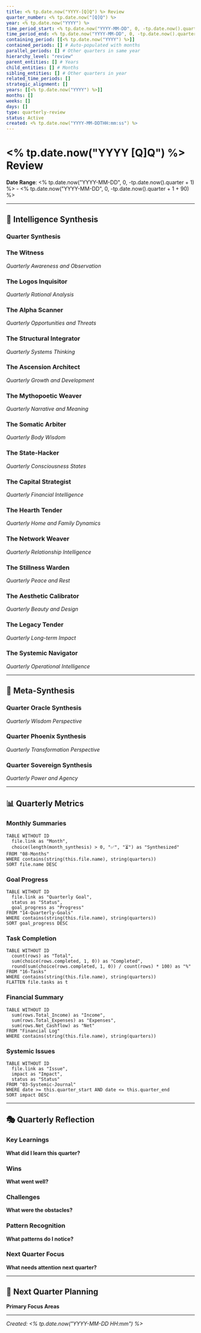 ```yaml
---
title: <% tp.date.now("YYYY-[Q]Q") %> Review
quarter_number: <% tp.date.now("[Q]Q") %>
year: <% tp.date.now("YYYY") %>
time_period_start: <% tp.date.now("YYYY-MM-DD", 0, -tp.date.now().quarter + 1) %>
time_period_end: <% tp.date.now("YYYY-MM-DD", 0, -tp.date.now().quarter + 1 + 90) %>
containing_period: [[<% tp.date.now("YYYY") %>]]
contained_periods: [] # Auto-populated with months
parallel_periods: [] # Other quarters in same year
hierarchy_level: "review"
parent_entities: [] # Years
child_entities: [] # Months
sibling_entities: [] # Other quarters in year
related_time_periods: []
strategic_alignment: []
years: [[<% tp.date.now("YYYY") %>]]
months: []
weeks: []
days: []
type: quarterly-review
status: Active
created: <% tp.date.now("YYYY-MM-DDTHH:mm:ss") %>
---
```


# <% tp.date.now("YYYY [Q]Q") %> Review

**Date Range**: <% tp.date.now("YYYY-MM-DD", 0, -tp.date.now().quarter + 1) %> - <% tp.date.now("YYYY-MM-DD", 0, -tp.date.now().quarter + 1 + 90) %>

---

## 🧠 Intelligence Synthesis

### Quarter Synthesis

### The Witness
*Quarterly Awareness and Observation*

### The Logos Inquisitor
*Quarterly Rational Analysis*

### The Alpha Scanner
*Quarterly Opportunities and Threats*

### The Structural Integrator
*Quarterly Systems Thinking*

### The Ascension Architect
*Quarterly Growth and Development*

### The Mythopoetic Weaver
*Quarterly Narrative and Meaning*

### The Somatic Arbiter
*Quarterly Body Wisdom*

### The State-Hacker
*Quarterly Consciousness States*

### The Capital Strategist
*Quarterly Financial Intelligence*

### The Hearth Tender
*Quarterly Home and Family Dynamics*

### The Network Weaver
*Quarterly Relationship Intelligence*

### The Stillness Warden
*Quarterly Peace and Rest*

### The Aesthetic Calibrator
*Quarterly Beauty and Design*

### The Legacy Tender
*Quarterly Long-term Impact*

### The Systemic Navigator
*Quarterly Operational Intelligence*

---

## 🎯 Meta-Synthesis

### Quarter Oracle Synthesis
*Quarterly Wisdom Perspective*

### Quarter Phoenix Synthesis
*Quarterly Transformation Perspective*

### Quarter Sovereign Synthesis
*Quarterly Power and Agency*

---

## 📊 Quarterly Metrics

### Monthly Summaries
```dataview
TABLE WITHOUT ID
  file.link as "Month",
  choice(length(month_synthesis) > 0, "✅", "⏳") as "Synthesized"
FROM "08-Months"
WHERE contains(string(this.file.name), string(quarters))
SORT file.name DESC
```

### Goal Progress
```dataview
TABLE WITHOUT ID
  file.link as "Quarterly Goal",
  status as "Status",
  goal_progress as "Progress"
FROM "14-Quarterly-Goals"
WHERE contains(string(this.file.name), string(quarters))
SORT goal_progress DESC
```

### Task Completion
```dataview
TABLE WITHOUT ID
  count(rows) as "Total",
  sum(choice(rows.completed, 1, 0)) as "Completed",
  round(sum(choice(rows.completed, 1, 0)) / count(rows) * 100) as "%"
FROM "16-Tasks"
WHERE contains(string(this.file.name), string(quarters))
FLATTEN file.tasks as t
```

### Financial Summary
```dataview
TABLE WITHOUT ID
  sum(rows.Total_Income) as "Income",
  sum(rows.Total_Expenses) as "Expenses",
  sum(rows.Net_Cashflow) as "Net"
FROM "Financial Log"
WHERE contains(string(this.file.name), string(quarters))
```

### Systemic Issues
```dataview
TABLE WITHOUT ID
  file.link as "Issue",
  impact as "Impact",
  status as "Status"
FROM "03-Systemic-Journal"
WHERE date >= this.quarter_start AND date <= this.quarter_end
SORT impact DESC
```

---

## 🎭 Quarterly Reflection

### Key Learnings

**What did I learn this quarter?**

### Wins

**What went well?**

### Challenges

**What were the obstacles?**

### Pattern Recognition

**What patterns do I notice?**

### Next Quarter Focus

**What needs attention next quarter?**

---

## 🚀 Next Quarter Planning

**Primary Focus Areas**

---

*Created: <% tp.date.now("YYYY-MM-DD HH:mm") %>*